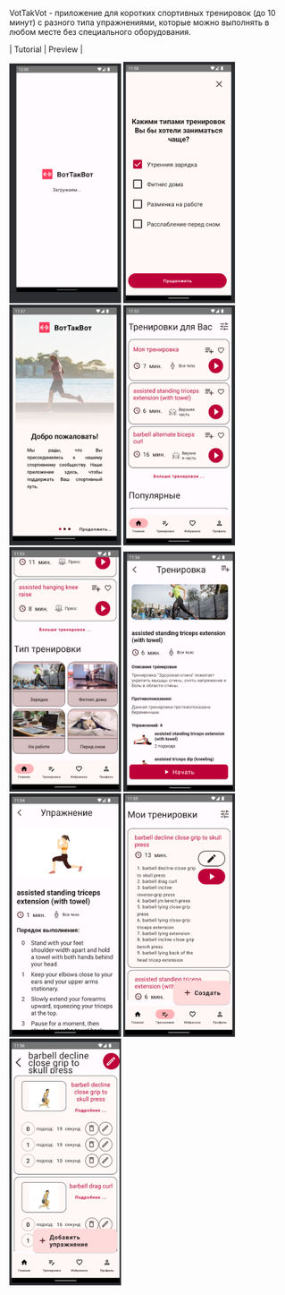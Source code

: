 VotTakVot - приложение для коротких спортивных тренировок (до 10 минут) с разного типа упражнениями, которые можно выполнять в любом месте без специального оборудования.


| Tutorial                                                                                                                                                                                                                     | Preview                                               |



<img src ="/./screenshorts/8.png" width=200> 
<img src ="/./screenshorts/7.png" width=200> 
<img src ="/./screenshorts/6.png" width=200> 
<img src ="/./screenshorts/0.png" width=200> 
<img src ="/./screenshorts/1.png" width=200> 
<img src ="/./screenshorts/2.png" width=200> 
<img src ="/./screenshorts/3.png" width=200> 
<img src ="/./screenshorts/4.png" width=200> 
<img src ="/./screenshorts/5.png" width=200> 
